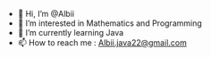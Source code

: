 - 👋 Hi, I’m @Albii
- 👀 I’m interested in Mathematics and Programming
- 🌱 I’m currently learning Java
- 📫 How to reach me : Albii.java22@gmail.com

<!---
Albionii/Albionii is a ✨ special ✨ repository because its `README.md` (this file) appears on your GitHub profile.
You can click the Preview link to take a look at your changes.
--->
